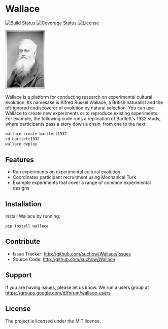 Wallace
=======
[![Build Status](https://magnum.travis-ci.com/suchow/Wallace.svg?token=ygVLzsadbn3UbxEk8GzT&branch=master)](https://magnum.travis-ci.com/suchow/Wallace)
[![Coverage Status](https://coveralls.io/repos/suchow/Wallace/badge.svg?branch=master&t=LV4Dke)](https://coveralls.io/r/suchow/Wallace?branch=master)
[![License](http://img.shields.io/badge/license-MIT-red.svg)](http://en.wikipedia.org/wiki/MIT_License)

<img src="portrait.jpg?raw=true" width="125" alt="Portrait of Alfred Russel Wallace">

Wallace is a platform for conducting research on experimental cultural evolution. Its namesake is Alfred Russel Wallace, a British naturalist and the oft-ignored codiscoverer of evolution by natural selection. You can use Wallace to create new experiments or to reproduce existing experiments. For example, the following code runs a replication of Bartlett's 1932 study, where participants pass a story down a chain, from one to the next.

    wallace create bartlett1932
    cd bartlett1932
    wallace deploy
    
Features
--------
- Run experiments on experimental cultural evolution
- Coordinates participant recruitment using Mechanical Turk
- Example experiments that cover a range of common experimental designs

Installation
------------
Install Wallace by running:

    pip install wallace

Contribute
----------
- Issue Tracker: http://github.com/suchow/Wallace/issues
- Source Code: http://github.com/suchow/Wallace

Support
-------
If you are having issues, please let us know.
We run a users group at https://groups.google.com/d/forum/wallace-users

License
-------
The project is licensed under the MIT license.
